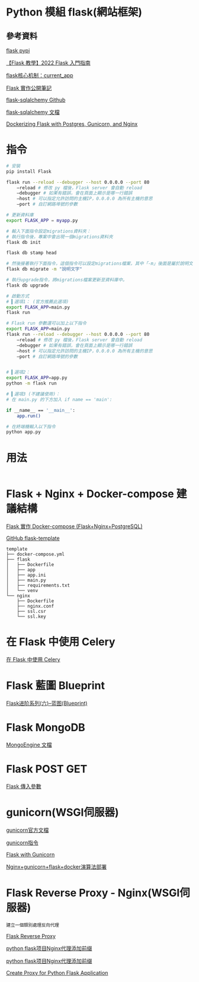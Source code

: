 # Python 模組 flask(網站框架)

## 參考資料

[flask pypi](https://pypi.org/project/flask/)

[【Flask 教學】2022 Flask 入門指南](https://www.maxlist.xyz/2020/05/01/flask-list/)

[flask核心机制：current_app](https://www.jianshu.com/p/4548516ca896)

[Flask 實作公開筆記](https://hackmd.io/@shaoeChen?tags=%5B%22flask%22%5D)

[flask-sqlalchemy Github](https://github.com/pallets/flask-sqlalchemy)

[flask-sqlalchemy 文檔](https://flask-sqlalchemy.palletsprojects.com/en/2.x/)

[Dockerizing Flask with Postgres, Gunicorn, and Nginx](https://testdriven.io/blog/dockerizing-flask-with-postgres-gunicorn-and-nginx/)

# 指令

```bash
# 安裝
pip install Flask

flask run --reload --debugger --host 0.0.0.0 --port 80
	–reload # 修改 py 檔後，Flask server 會自動 reload
	–debugger # 如果有錯誤，會在頁面上顯示是哪一行錯誤
	–host # 可以指定允許訪問的主機IP，0.0.0.0 為所有主機的意思
	–port # 自訂網路埠號的參數

# 更新資料庫
export FLASK_APP = myapp.py

# 輸入下面指令設定migrations資料夾：
# 執行指令後，專案中會出現一個migrations資料夾
flask db init

flask db stamp head

# 然後接著執行下面指令，這個指令可以設定migrations檔案，其中「-m」後面是屬於說明文字。
flask db migrate -m "說明文字"

# 執行upgrade指令，將migrations檔案更新至資料庫中。
flask db upgrade

# 啟動方式
# ▍選項1： (官方推薦此選項)
export FLASK_APP=main.py
flask run

# Flask run 參數還可以加上以下指令
export FLASK_APP=main.py
flask run --reload --debugger --host 0.0.0.0 --port 80
	–reload # 修改 py 檔後，Flask server 會自動 reload
	–debugger # 如果有錯誤，會在頁面上顯示是哪一行錯誤
	–host # 可以指定允許訪問的主機IP，0.0.0.0 為所有主機的意思
	–port # 自訂網路埠號的參數


# ▍選項2：
export FLASK_APP=app.py
python -m flask run

# ▍選項3 (不建議使用)：
# 在 main.py 的下方加入 if name == 'main':

if __name__ == '__main__':
    app.run()

# 在終端機輸入以下指令
python app.py
```

# 用法

```Python
```

# Flask + Nginx + Docker-compose 建議結構

[Flask 實作 Docker-compose (Flask+Nginx+PostgreSQL)](https://www.maxlist.xyz/2020/06/14/flask-docker-compose/)

[GitHub flask-template](https://github.com/hsuanchi/flask-template/tree/master/template3-docker-compose-flask-nginx-postgres)

```
template
├── docker-compose.yml
├── flask
│   ├── Dockerfile
│   ├── app
│   ├── app.ini
│   ├── main.py
│   ├── requirements.txt
│   └── venv
└── nginx
    ├── Dockerfile
    ├── nginx.conf
    ├── ssl.csr
    └── ssl.key
```

# 在 Flask 中使用 Celery

[在 Flask 中使用 Celery](http://www.pythondoc.com/flask-celery/first.html)

# Flask 藍圖 Blueprint

[Flask进阶系列(六)–蓝图(Blueprint)](http://www.bjhee.com/flask-ad6.html)

# Flask MongoDB

[MongoEngine 文檔](https://docs.mongoengine.org/guide/querying.html)


# Flask POST GET

[Flask 傳入參數](https://ithelp.ithome.com.tw/m/articles/10263722)

# gunicorn(WSGI伺服器)

[gunicorn官方文檔](https://docs.gunicorn.org/en/stable/run.html)

[gunicorn指令](https://docs.gunicorn.org/en/latest/run.html#commonly-used-arguments)

[Flask with Gunicorn](https://sean22492249.medium.com/flask-with-gunicorn-9a37bca29227)

[Nginx+gunicorn+flask+docker演算法部署](https://www.796t.com/article.php?id=102596)


# Flask Reverse Proxy - Nginx(WSGI伺服器)

```
建立一個類別處理反向代理
```

[Flask Reverse Proxy](https://github.com/wilbertom/flask-reverse-proxy/blob/master/flask_reverse_proxy/__init__.py)

[python flask项目Nginx代理添加前缀](https://www.codenong.com/cs105254408/)

[python flask项目Nginx代理添加前缀](https://www.twblogs.net/a/5efde90dd496dddbb541e9d2)

[Create Proxy for Python Flask Application](https://stackoverflow.com/questions/30743696/create-proxy-for-python-flask-application)
